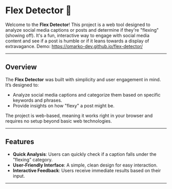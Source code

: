 # Flex Detector 💪

Welcome to the **Flex Detector**! This project is a web tool designed to analyze social media captions or posts and determine if they're "flexing" (showing off). It's a fun, interactive way to engage with social media content and see if a post is humble or if it leans towards a display of extravagance.
Demo: https://omarko-dev.github.io/flex-detector/

---


## Overview

The **Flex Detector** was built with simplicity and user engagement in mind. It’s designed to:
- Analyze social media captions and categorize them based on specific keywords and phrases.
- Provide insights on how "flexy" a post might be.

The project is web-based, meaning it works right in your browser and requires no setup beyond basic web technologies.

---

## Features

- **Quick Analysis**: Users can quickly check if a caption falls under the "flexing" category.
- **User-Friendly Interface**: A simple, clean design for easy interaction.
- **Interactive Feedback**: Users receive immediate results based on their input.

---

